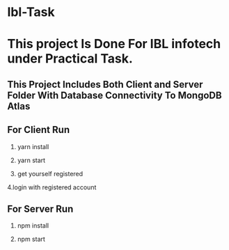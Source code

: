 # Ibl-Task

# This project Is Done For IBL infotech under Practical Task.

## This Project Includes Both Client and Server Folder With Database Connectivity To MongoDB Atlas

## For Client Run

1. yarn install

2. yarn start

3. get yourself registered

4.login with registered account

## For Server Run

1. npm install

2. npm start
